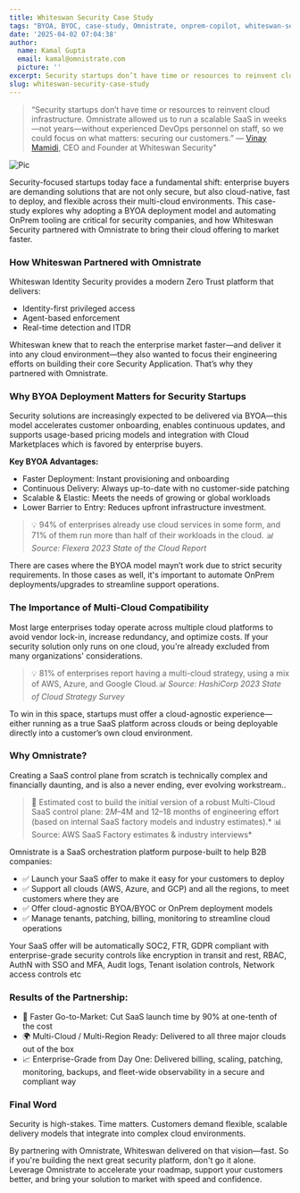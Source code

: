 ```yaml
---
title: Whiteswan Security Case Study
tags: "BYOA, BYOC, case-study, Omnistrate, onprem-copilot, whiteswan-security"
date: '2025-04-02 07:04:38'
author:
  name: Kamal Gupta
  email: kamal@omnistrate.com
  picture: ''
excerpt: Security startups don’t have time or resources to reinvent cloud infrastructure.
slug: whiteswan-security-case-study
---
```


> “Security startups don’t have time or resources to reinvent cloud infrastructure.
> Omnistrate allowed us to run a scalable SaaS in weeks—not
> years—without experienced DevOps personnel on staff, so we could focus on what matters: securing our customers.” —
> [Vinay Mamidi][1], CEO and Founder at Whiteswan Security"

![Pic][2]

Security-focused startups today face a fundamental shift: enterprise buyers are demanding solutions that are not only secure, but also cloud-native, fast to deploy, and flexible across their multi-cloud environments. This case-study explores why adopting a BYOA deployment model and automating OnPrem tooling are critical for security companies, and how Whiteswan Security partnered with Omnistrate to bring their cloud offering to market faster.


### How Whiteswan Partnered with Omnistrate

Whiteswan Identity Security provides a modern Zero Trust platform that delivers:

- Identity-first privileged access
- Agent-based enforcement
- Real-time detection and ITDR

Whiteswan knew that to reach the enterprise market faster—and deliver it into any cloud environment—they also wanted to focus their engineering efforts on building their core Security Application. That’s why they partnered with Omnistrate.


### Why BYOA Deployment Matters for Security Startups

Security solutions are increasingly expected to be delivered via BYOA—this model accelerates customer onboarding, enables continuous updates, and supports usage-based pricing models and integration with Cloud Marketplaces which is favored by enterprise buyers.

**Key BYOA Advantages:**

- Faster Deployment: Instant provisioning and onboarding
- Continuous Delivery: Always up-to-date with no customer-side patching
- Scalable & Elastic: Meets the needs of growing or global workloads
- Lower Barrier to Entry: Reduces upfront infrastructure investment.

> 💡 94% of enterprises already use cloud services in some form, and 71%
> of them run more than half of their workloads in the cloud. *📊
> Source: Flexera 2023 State of the Cloud Report*

There are cases where the BYOA model mayn’t work due to strict security requirements. In those cases as well, it's important to automate OnPrem deployments/upgrades to streamline support operations.


### The Importance of Multi-Cloud Compatibility


Most large enterprises today operate across multiple cloud platforms to avoid vendor lock-in, increase redundancy, and optimize costs. If your security solution only runs on one cloud, you're already excluded from many organizations' considerations.

> 💡 81% of enterprises report having a multi-cloud strategy, using a
> mix of AWS, Azure, and Google Cloud.*📊 Source: HashiCorp 2023 State
> of Cloud Strategy Survey*

To win in this space, startups must offer a cloud-agnostic experience—either running as a true SaaS platform across clouds or being deployable directly into a customer’s own cloud environment.


### Why Omnistrate?


Creating a SaaS control plane from scratch is technically complex and financially daunting, and is also a never ending, ever evolving workstream..

> 💸 Estimated cost to build the initial version of a robust Multi-Cloud
> SaaS control plane: $2M–$4M and 12–18 months of engineering effort
> (based on internal SaaS factory models and industry estimates).* 📊
> Source: AWS SaaS Factory estimates & industry interviews*

Omnistrate is a SaaS orchestration platform purpose-built to help B2B companies:

- ✅ Launch your SaaS offer to make it easy for your customers to deploy
- ✅ Support all clouds (AWS, Azure, and GCP) and all the regions, to meet customers where they are
- ✅ Offer cloud-agnostic BYOA/BYOC or OnPrem deployment models 
- ✅ Manage tenants, patching, billing, monitoring to streamline cloud operations

Your SaaS offer will be automatically SOC2, FTR, GDPR compliant with enterprise-grade security controls like encryption in transit and rest, RBAC, AuthN with SSO and MFA, Audit logs, Tenant isolation controls, Network access controls etc


### Results of the Partnership:


- 🚀 Faster Go-to-Market: Cut SaaS launch time by 90% at one-tenth of the cost
- 🌍 Multi-Cloud / Multi-Region Ready: Delivered to all three major clouds out of the box
- 📈 Enterprise-Grade from Day One: Delivered billing, scaling, patching, monitoring, backups, and fleet-wide observability in a secure and compliant way


### Final Word


Security is high-stakes. Time matters. Customers demand flexible, scalable delivery models that integrate into complex cloud environments.

By partnering with Omnistrate, Whiteswan delivered on that vision—fast.
So if you're building the next great security platform, don't go it alone. Leverage Omnistrate to accelerate your roadmap, support your customers better, and bring your solution to market with speed and confidence.


  [1]: https://www.linkedin.com/in/vinaymamidi/
  [2]: https://drive.google.com/thumbnail?id=1CP_JOBY8XLpEvGSWF2C7y0MeuLW4-WKc&sz=w720
